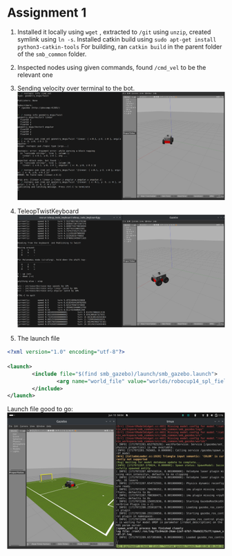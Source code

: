 # Assignment 1

1. Installed it locally using `wget` , extracted to `/git` using `unzip`, created symlink using `ln -s`. Installed catkin build using
`sudo apt-get install python3-catkin-tools`
For building, ran `catkin build` in the parent folder of the `smb_common` folder.

2. Inspected nodes using given commands, found `/cmd_vel` to be the relevant one


3. Sending velocity over terminal to the bot.
![alt text](image.png)

4. TeleopTwistKeyboard
![alt text](image-1.png)



5. The launch file
```xml
<?xml version="1.0" encoding="utf-8"?>

<launch>
        <include file="$(find smb_gazebo)/launch/smb_gazebo.launch">
                <arg name="world_file" value="worlds/robocup14_spl_field.world"/>
        </include>
</launch>
```

Launch file good to go:
![alt text](image-2.png)

